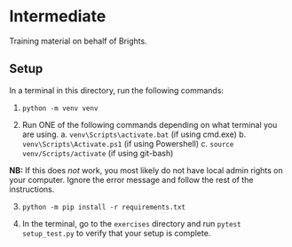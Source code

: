 # Intermediate

Training material on behalf of Brights.

## Setup

In a terminal in this directory, run the following commands:

1. `python -m venv venv`

2. Run ONE of the following commands depending on what terminal you are using.
    a. `venv\Scripts\activate.bat`      (if using cmd.exe) 
    b. `venv\Scripts\Activate.ps1`      (if using Powershell)
    c.  `source venv/Scripts/activate` 	(if using git-bash)	

**NB:** If this does _not_ work, you most likely do not have local admin rights on your computer.
Ignore the error message and follow the rest of the instructions.

3. `python -m pip install -r requirements.txt`

4. In the terminal, go to the `exercises` directory and run `pytest setup_test.py` to verify that your setup is complete.
